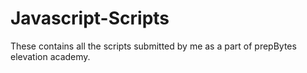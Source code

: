 # Javascript-Scripts
These contains all the scripts submitted by me as a part of prepBytes elevation academy.
